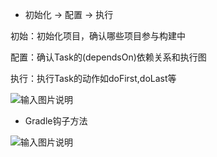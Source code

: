 * 初始化 -> 配置 -> 执行

初始：初始化项目，确认哪些项目参与构建中

配置：确认Task的(dependsOn)依赖关系和执行图

执行：执行Task的动作如doFirst,doLast等

![输入图片说明](https://gitee.com/uploads/images/2017/1229/154956_eaef2559_966228.png "屏幕截图.png")

* Gradle钩子方法

![输入图片说明](https://gitee.com/uploads/images/2017/1229/155218_1ec56acc_966228.png "屏幕截图.png")